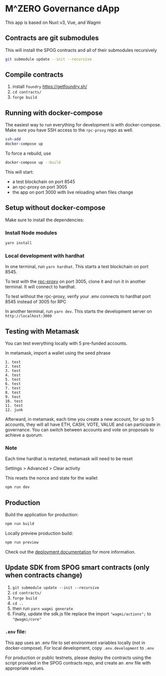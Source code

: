 # M^ZERO Governance dApp

This app is based on Nuxt v3, Vue, and Wagmi

## Contracts are git submodules

This will install the SPOG contracts and all of their submodules recursively

```bash
git submodule update --init --recursive
```

## Compile contracts

1. install `foundry` https://getfoundry.sh/
2. `cd contracts/`
3. `forge build`

## Running with docker-compose

The easiest way to run everything for development is with docker-compose. Make sure you have SSH access to the `rpc-proxy` repo as well.

```bash
ssh-add
docker-compose up
```

To force a rebuild, use

```bash
docker-compose up --build
```

This will start:

- a test blockchain on port 8545
- an rpc-proxy on port 3005
- the app on port 3000 with live reloading when files change

## Setup without docker-compose

Make sure to install the dependencies:

### Install Node modules

```bash
yarn install
```

### Local development with hardhat

In one terminal, run `yarn hardhat`. This starts a test blockchain on port 8545.

To test with the [rpc-proxy](https://github.com/MZero-Labs/rpc-proxy) on port 3005, clone it and run it in another terminal. It will connect to hardhat.

To test without the rpc-proxy, verify your .env connects to hardhat port 8545 instead of 3005 for RPC

In another terminal, run `yarn dev`. This starts the development server on `http://localhost:3000`

## Testing with Metamask

You can test everything locally with 5 pre-funded accounts.

In metamask, import a wallet using the seed phrase

```
1. test
2. test
3. test
4. test
5. test
6. test
7. test
8. test
9. test
10. test
11. test
12. junk
```

Afterward, in metamask, each time you create a new account, for up to 5 accounts, they will all have ETH, CASH, VOTE, VALUE and can participate in governance. You can switch between accounts and vote on proposals to achieve a quorum.

### Note

Each time hardhat is restarted, metamask will need to be reset

Settings > Advanced > Clear activity

This resets the nonce and state for the wallet

```bash
npm run dev
```

## Production

Build the application for production:

```bash
npm run build
```

Locally preview production build:

```bash
npm run preview
```

Check out the [deployment documentation](https://nuxt.com/docs/getting-started/deployment) for more information.

## Update SDK from SPOG smart contracts (only when contracts change)

1. `git submodule update --init --recursive`
2. `cd contracts/`
3. `forge build`
4. `cd ..`
5. then run `yarn wagmi generate`
6. Finally, update the sdk.js file replace the import `"wagmi/actions";` to `"@wagmi/core"`

### `.env` file:

This app uses an .env file to set environment variables locally (not in docker-compose). For local development, copy `.env.development` to `.env`

For production or public testnets, please deploy the contracts using the script provided in the SPOG contracts repo, and create an .env file with appropriate values.
